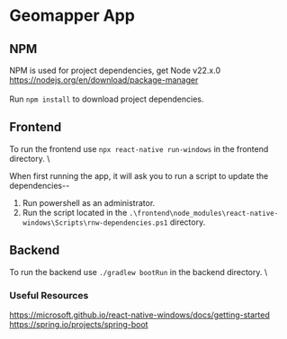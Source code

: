 # Geomapper App

## NPM
NPM is used for project dependencies, get Node v22.x.0 \
https://nodejs.org/en/download/package-manager
\
\
Run `npm install` to download project dependencies.

## Frontend
To run the frontend use `npx react-native run-windows` in the frontend directory. \

When first running the app, it will ask you to run a script to update the dependencies--
1. Run powershell as an administrator.
2. Run the script located in the `.\frontend\node_modules\react-native-windows\Scripts\rnw-dependencies.ps1` directory.
## Backend
To run the backend use `./gradlew bootRun` in the backend directory. \


### Useful Resources
https://microsoft.github.io/react-native-windows/docs/getting-started \
https://spring.io/projects/spring-boot
